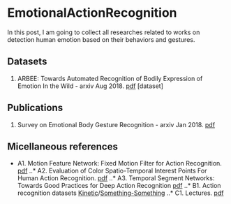 # EmotionalActionRecognition
In this post, I am going to collect all researches related to works on detection human emotion based on their behaviors and gestures.
## Datasets
1. ARBEE:  Towards  Automated  Recognition  of  Bodily Expression of Emotion In the Wild - arxiv Aug 2018. [pdf](https://arxiv.org/pdf/1808.09568.pdf) [dataset]
## Publications
1. Survey on Emotional Body Gesture Recognition - arxiv Jan 2018. [pdf](https://arxiv.org/pdf/1801.07481.pdf)
## Micellaneous references
* A1. Motion Feature Network: Fixed Motion Filter for Action Recognition. [pdf](https://arxiv.org/pdf/1807.10037.pdf)
..* A2. Evaluation of Color Spatio-Temporal Interest Points For Human Action Recognition. [pdf](https://staff.fnwi.uva.nl/th.gevers/pub/GeversTIP14-1.pdf)
..* A3.  Temporal Segment Networks: Towards Good Practices for Deep Action Recognition [pdf](https://arxiv.org/abs/1608.00859)
..* B1. Action recognition datasets [Kinetic](https://deepmind.com/research/open-source/open-source-datasets/kinetics/)/[Something-Something](https://20bn.com/datasets/something-something)
..* C1. Lectures. [pdf](http://6.869.csail.mit.edu/fa17/lecture/lecture23activity_recognition.pdf)

